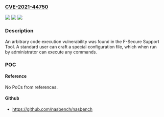 ### [CVE-2021-44750](https://cve.mitre.org/cgi-bin/cvename.cgi?name=CVE-2021-44750)
![](https://img.shields.io/static/v1?label=Product&message=F-Secure%20Elements%20Agent%2C%20F-Secure%20MDR%2C%20F-Secure%20Client%20Security%2C%20F-Secure%20Server%20Security%2C%20F-Secure%20Email%20and%20Server%20Security%2C%20F-Secure%20Freedome%20VPN%2C%20F-Secure%20SAFE%2C%20F-Secure%20KEY%2C%20and%20F-Secure%20Internet%20Security%20%2F%20Anti-Virus&color=blue)
![](https://img.shields.io/static/v1?label=Version&message=%3D%20All%20Version%20%20&color=brighgreen)
![](https://img.shields.io/static/v1?label=Vulnerability&message=Arbitrary%20Code%20Execution&color=brighgreen)

### Description

An arbitrary code execution vulnerability was found in the F-Secure Support Tool. A standard user can craft a special configuration file, which when run by administrator can execute any commands.

### POC

#### Reference
No PoCs from references.

#### Github
- https://github.com/nasbench/nasbench

